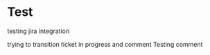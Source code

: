# Test

testing jira integration

trying to transition ticket in progress and comment 
Testing
comment
